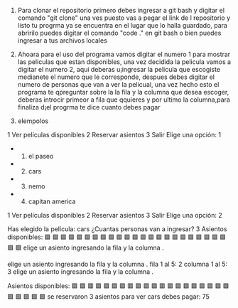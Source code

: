 1. Para clonar el repositorio primero debes ingresar a git bash y digitar el comando "git clone" una ves puesto vas a pegar el link de l repositorio y listo tu progrma ya se encuentra en el lugar que lo halla guardado, para abririlo puedes digitar el comando "code ." en git bash o bien puedes ingresar a tus archivos locales 

2. Ahoara para el uso del programa vamos digitar el numero 1 para mostrar las peliculas que estan disponibles, una vez decidida la pelicula vamos a digitar el numero 2, aqui deberas u¡ingresar la pelicula que escogiste medianete el numero que le corresponde, despues debes digitar el numero de personas que van a ver la pelicual, una vez hecho esto el programa te qpreguntar sobre la la fila y la columna que desea escoger, deberas introcir primeor a fila que qquieres y por ultimo la columna,para finaliza d¡el progrma te dice cuanto debes pagar


3. elempolos 

1 Ver películas disponibles
2 Reservar asientos
3 Salir
Elige una opción: 1

- 1. el paseo
- 2. cars
- 3. nemo
- 4. capitan america

1 Ver películas disponibles
2 Reservar asientos
3 Salir
Elige una opción: 2

Has elegido la película: cars
¿Cuantas personas van a ingresar? 3
Asientos disponibles:
🟩 🟩 🟩 🟩 🟩 
🟩 🟩 🟩 🟩 🟩 
🟩 🟩 🟩 🟩 🟩 
🟩 🟩 🟩 🟩 🟩 
🟩 🟩 🟩 🟩 🟩 
elige un asiento ingresando la fila y la columna .

elige un asiento ingresando la fila y la columna .
fila 1 al 5: 2
columna 1 al 5: 3
elige un asiento ingresando la fila y la columna .

Asientos disponibles:
🟩 🟩 🟥 🟩 🟩 
🟩 🟩 🟥 🟩 🟩 
🟩 🟥 🟩 🟩 🟩 
🟩 🟩 🟩 🟩 🟩 
🟩 🟩 🟩 🟩 🟩 
se  reservaron 3 asientos para ver cars
debes pagar: 75 